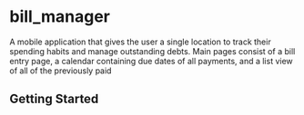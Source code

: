 # bill_manager

A mobile application that gives the user a single location to track their spending habits and manage outstanding debts. Main pages consist of a bill entry page, a calendar containing due dates of all payments, and a list view of all of the previously paid 

## Getting Started

